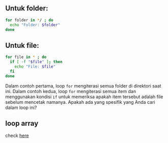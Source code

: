 ## Untuk **folder**:
```bash
for folder in */ ; do
  echo "Folder: $folder"
done
```

## Untuk **file**:
```bash
for file in * ; do
  if [ -f "$file" ]; then
    echo "File: $file"
  fi
done
```

Dalam contoh pertama, loop `for` mengiterasi semua folder di direktori saat ini. Dalam contoh kedua, loop `for` mengiterasi semua item dan menggunakan kondisi `if` untuk memeriksa apakah item tersebut adalah file sebelum mencetak namanya. Apakah ada yang spesifik yang Anda cari dalam loop ini?

## loop array
check [here](./array.md)